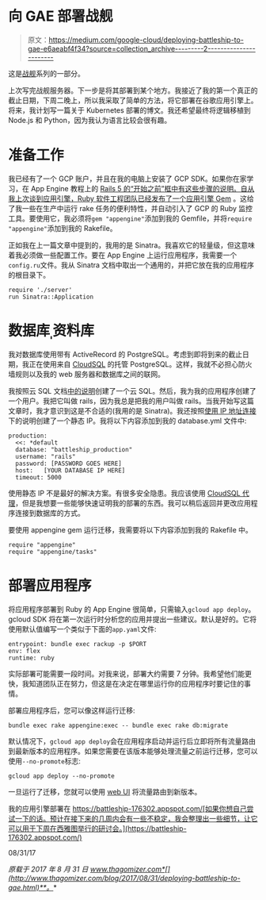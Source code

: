 # 向 GAE 部署战舰

> 原文：<https://medium.com/google-cloud/deploying-battleship-to-gae-e6aeabf4f34?source=collection_archive---------2----------------------->

这是[战舰](http://www.thagomizer.com/blog/series/battleship.html)系列的一部分。

上次写完战舰服务器。下一步是将其部署到某个地方。我接近了我的第一个真正的截止日期，下周二晚上，所以我采取了简单的方法，将它部署在谷歌应用引擎上。将来，我计划写一篇关于 Kubernetes 部署的博文。我还希望最终将逻辑移植到 Node.js 和 Python，因为我认为语言比较会很有趣。

# 准备工作

我已经有了一个 GCP 账户，并且在我的电脑上安装了 GCP SDK。如果你在家学习，在 App Engine 教程上的 [Rails 5 的“开始之前”框中有这些步骤的说明。自从我上次谈到应用引擎，Ruby 软件工程团队已经发布了一个](https://cloud.google.com/ruby/rails/appengine)[应用引擎 Gem](https://github.com/GoogleCloudPlatform/appengine-ruby) 。这给了我一些在生产中运行 rake 任务的便利特性，并自动引入了 GCP 的 Ruby 监控工具。要使用它，我必须将`gem "appengine"`添加到我的 Gemfile，并将`require "appengine"`添加到我的 Rakefile。

正如我在上一篇文章中提到的，我用的是 Sinatra。我喜欢它的轻量级，但这意味着我必须做一些配置工作。要在 App Engine 上运行应用程序，我需要一个`config.ru`文件。我从 Sinatra 文档中取出一个通用的，并把它放在我的应用程序的根目录下。

```
require './server' 
run Sinatra::Application
```

# 数据库ˌ资料库

我对数据库使用带有 ActiveRecord 的 PostgreSQL。考虑到即将到来的截止日期，我正在使用来自 [CloudSQL](https://cloud.google.com/sql/docs/postgres/) 的托管 PostgreSQL。这样，我就不必担心防火墙规则以及我的 web 服务器和数据库之间的联网。

我按照云 SQL 文档[中的说明](https://cloud.google.com/sql/docs/postgres/quickstart)创建了一个云 SQL。然后，我为我的应用程序创建了一个用户。我把它叫做 rails，因为我总是把我的用户叫做 rails。当我开始写这篇文章时，我才意识到这是不合适的(我用的是 Sinatra)。我还按照[使用 IP 地址连接](https://cloud.google.com/sql/docs/postgres/connect-admin-ip)下的说明创建了一个静态 IP。我将以下内容添加到我的 database.yml 文件中:

```
production:
  <<: *default
  database: "battleship_production"
  username: "rails"
  password: [PASSWORD GOES HERE]
  host:   [YOUR DATABASE IP HERE]
  timeout: 5000
```

使用静态 IP 不是最好的解决方案。有很多安全隐患。我应该使用 [CloudSQL 代理](https://cloud.google.com/sql/docs/postgres/connect-admin-proxy)，但是我想要一些能够快速证明我的部署的东西。我可以稍后返回并更改应用程序连接到数据库的方式。

要使用 appengine gem 运行迁移，我需要将以下内容添加到我的 Rakefile 中。

```
require "appengine"
require "appengine/tasks"
```

# 部署应用程序

将应用程序部署到 Ruby 的 App Engine 很简单，只需输入`gcloud app deploy`。gcloud SDK 将在第一次运行时分析您的应用并提出一些建议。默认是好的。它将使用默认值编写一个类似于下面的`app.yaml`文件:

```
entrypoint: bundle exec rackup -p $PORT
env: flex
runtime: ruby
```

实际部署可能需要一段时间。对我来说，部署大约需要 7 分钟。我希望他们能更快，我知道团队正在努力，但这是在决定在哪里运行你的应用程序时要记住的事情。

部署应用程序后，您可以像这样运行迁移:

```
bundle exec rake appengine:exec -- bundle exec rake db:migrate
```

默认情况下，`gcloud app deploy`会在应用程序启动并运行后立即将所有流量路由到最新版本的应用程序。如果您需要在该版本能够处理流量之前运行迁移，您可以使用`--no-promote`标志:

```
gcloud app deploy --no-promote
```

一旦运行了迁移，您就可以使用 [web UI](https://console.cloud.google.com/appengine/versions) 将流量路由到新版本。

我的应用引擎部署在 https://battleship-176302.appspot.com/[如果你想自己尝试一下的话。预计在接下来的几周内会有一些不稳定，我会整理出一些细节，让它可以用于下周在西雅图举行的研讨会。](https://battleship-176302.appspot.com/)

08/31/17

*原载于 2017 年 8 月 31 日 www.thagomizer.com*[](http://www.thagomizer.com/blog/2017/08/31/deploying-battleship-to-gae.html)**。**